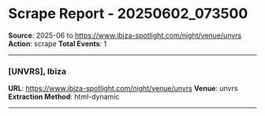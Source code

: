 # Scrape Report - 20250602_073500
**Source**: 2025-06 to https://www.ibiza-spotlight.com/night/venue/unvrs
**Action**: scrape
**Total Events**: 1

---

### [UNVRS], Ibiza
**URL**: https://www.ibiza-spotlight.com/night/venue/unvrs
**Venue**: unvrs
**Extraction Method**: html-dynamic

---

